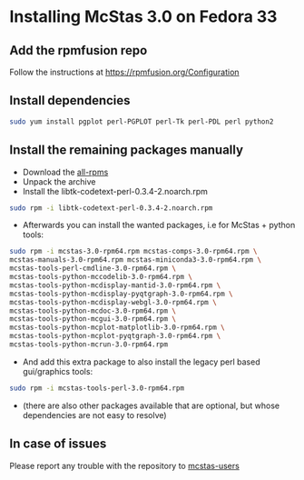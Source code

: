 # Installing McStas 3.0 on Fedora 33

## Add the rpmfusion repo
Follow the instructions at https://rpmfusion.org/Configuration

## Install dependencies
```bash
sudo yum install pgplot perl-PGPLOT perl-Tk perl-PDL perl python2
```

## Install the remaining packages manually
* Download the [all-rpms](http://download.mcstas.org/mcstas-3.0/linux/mcstas-3.0-rpm64-Fedora33/all-rpms.tgz)
* Unpack the archive
* Install the libtk-codetext-perl-0.3.4-2.noarch.rpm
```bash
sudo rpm -i libtk-codetext-perl-0.3.4-2.noarch.rpm
```
* Afterwards you can install the wanted packages, i.e for McStas + python
tools:
```bash
sudo rpm -i mcstas-3.0-rpm64.rpm mcstas-comps-3.0-rpm64.rpm \
mcstas-manuals-3.0-rpm64.rpm mcstas-miniconda3-3.0-rpm64.rpm \
mcstas-tools-perl-cmdline-3.0-rpm64.rpm \
mcstas-tools-python-mccodelib-3.0-rpm64.rpm \
mcstas-tools-python-mcdisplay-mantid-3.0-rpm64.rpm \
mcstas-tools-python-mcdisplay-pyqtgraph-3.0-rpm64.rpm \
mcstas-tools-python-mcdisplay-webgl-3.0-rpm64.rpm \
mcstas-tools-python-mcdoc-3.0-rpm64.rpm \
mcstas-tools-python-mcgui-3.0-rpm64.rpm \
mcstas-tools-python-mcplot-matplotlib-3.0-rpm64.rpm \
mcstas-tools-python-mcplot-pyqtgraph-3.0-rpm64.rpm \
mcstas-tools-python-mcrun-3.0-rpm64.rpm
```
* And add this extra package to also install the legacy perl based gui/graphics tools:
```bash
sudo rpm -i mcstas-tools-perl-3.0-rpm64.rpm
```
* (there are also other packages available that are optional, but
  whose dependencies are not easy to resolve)

## In case of issues
Please report any trouble with the repository to [mcstas-users](mailto:mcstas-users@mcstas.org)

